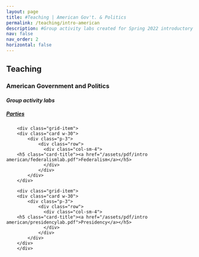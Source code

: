 ```yaml
---
layout: page
title: #Teaching | American Gov't. & Politics
permalink: /teaching/intro-american
description: #Group activity labs created for Spring 2022 introductory American Politics course
nav: false
nav_order: 2
horizontal: false
---
```


<h2>Teaching</h2>
<h3>American Government and Politics</h3>
<h4><i>Group activity labs</i></h4>

<div class="card w-30">
    <div class="card-body">
        <h5 class="card-title"><a href="/assets/pdf/intro american/partieslab.pdf">Parties</a></h5>
    </div>
</div>

        <div class="grid-item">
        <div class="card w-30">
            <div class="p-3">
                <div class="row">
                  <div class="col-sm-4">
        <h5 class="card-title"><a href="/assets/pdf/intro american/federalismlab.pdf">Federalism</a></h5>
                  </div>
                </div>
            </div>
        </div>

        <div class="grid-item">
        <div class="card w-30">
            <div class="p-3">
                <div class="row">
                  <div class="col-sm-4">
        <h5 class="card-title"><a href="/assets/pdf/intro american/presidencylab.pdf">Presidency</a></h5>
                  </div>
                </div>
            </div>
        </div>
        </div>
